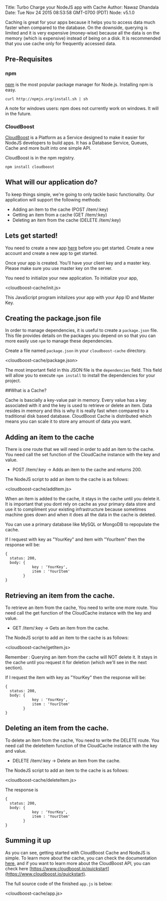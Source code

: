 Title: Turbo Charge your NodeJS app with Cache
Author: Nawaz Dhandala
Date: Tue Nov 24 2015 08:53:58 GMT-0700 (PDT)
Node: v5.1.0


Caching is great for your apps because it helps you to access data much faster when compared to the database. On the downside, querying is limited and it is very expensive (money-wise) because all the data is on the memory (which is expensive) instead of being on a disk. It is recommended that you use cache only for frequently accessed data.

## Pre-Requisites

### npm ###

[npm](http://github.com/isaacs/npm) is the most popular package manager for Node.js.
Installing npm is easy.

    curl http://npmjs.org/install.sh | sh

A note for windows users: npm does not currently work on windows. It will in the future.

### CloudBoost ###

[CloudBoost](http://www.cloudboost.io) is a Platform as a Service designed to make it easier for NodeJS developers to build apps. It has a Database Service, Queues, Cache and more built into one simple API. 

CloudBoost is in the npm registry.

    npm install cloudboost


## What will our application do?

To keep things simple, we're going to only tackle basic functionality. Our
application will support the following methods:

* Adding an item to the cache (POST /item/:key)
* Getting an item from a cache (GET /item/:key)
* Deleting an item from the cache (DELETE /item/:key)

## Lets get started!

You need to create a new app [here](https://www.cloudboost.io) before you get started. Create a new account and create a new app to get started. 

Once your app is created. You'll have your client key and a master key. Please make sure you use master key on the server. 

You need to initialize your new application. To initialize your app, 

<cloudboost-cache/init.js>

This JavaScript program initalizes your app with your App ID and Master Key. 


## Creating the package.json file

In order to manage dependencies, it is useful to create a `package.json` file. This file
provides details on the packages you depend on so that you can more easily use `npm` to manage
these dependencies.

Create a file named `package.json` in your `cloudboost-cache` directory.

<cloudboost-cache/package.json>

The most important field in this JSON file is the `dependencies` field. This field will allow
you to execute `npm install` to install the dependencies for your project.

##What is a Cache?

Cache is bascially a key-value pair in memory. Every value has a key associated with it and the key is used to retrieve or delete an item. Data resides in memory and this is why it is really fast when compared to a traditional disk based database. CloudBoost Cache is distributed which means you can scale it to store any amount of data you want.

## Adding an item to the cache

There is one route that we will need in order to add an item to the cache. You need call the set function of the CloudCache instance with the key and value.

* POST /item/:key -> Adds an item to the cache and returns 200.

The NodeJS script to add an item to the cache is as follows:

<cloudboost-cache/addItem.js>

When an item is added to the cache, it stays in the cache until you delete it. It is important that you dont rely on cache as your primary data store and use it to compliment your existing infrastructure because sometimes machine goes down and when it does all the data in the cache is deleted. 

You can use a primary database like MySQL or MongoDB to repopulate the cache. 

If I request with key as "YourKey" and item with "YourItem" then the response will be:

    {
      status: 200,
      body: {
                key : 'YourKey', 
                item : 'YourItem'
            }
    }


## Retrieving an item from the cache. 

To retrieve an item from the cache, You need to write one more route. You need call the get function of the CloudCache instance with the key and value.

* GET /item/:key -> Gets an item from the cache.

The NodeJS script to add an item to the cache is as follows:

<cloudboost-cache/getItem.js>

Remember : Querying an item from the cache will NOT delete it. It stays in the cache until you request it for deletion (which we'll see in the next section). 

If I request the item with key as "YourKey" then the response will be:

    {
      status: 200,
      body: {
                key : 'YourKey', 
                item : 'YourItem'
            }
    }


## Deleting an item from the cache. 

To delete an item from the cache, You need to write the DELETE route. You need call the deleteItem function of the CloudCache instance with the key and value.

* DELETE /item/:key -> Delete an item from the cache.

The NodeJS script to add an item to the cache is as follows:

<cloudboost-cache/deleteItem.js>

The response is

    {
      status: 200,
      body: {
                key : 'YourKey', 
                item : 'YourItem'
            }
    }


## Summing it up

As you can see, getting started with CloudBoost Cache and NodeJS is simple. To learn more about the cache, you can check the documentation [here](https://tutorials.cloudboost.io/?lang=en&category=cache&subcategory=basiccache), and if you want to learn more about the CloudBoost API, you can check here [https://www.cloudboost.io/quickstart](https://www.cloudboost.io/quickstart).

The full source code of the finished `app.js` is below:

<cloudboost-cache/app.js>
